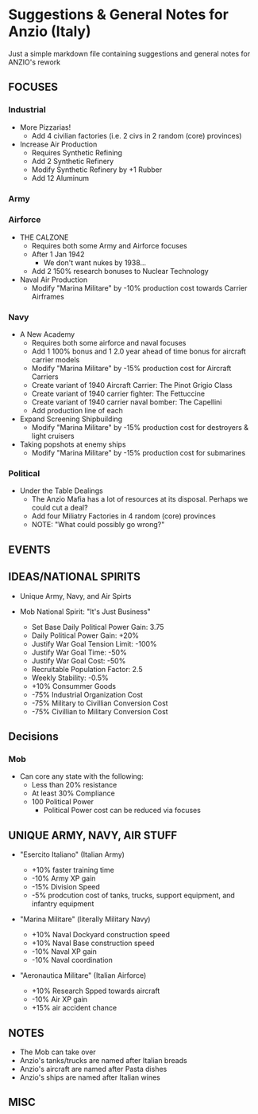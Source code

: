 # Suggestions & General Notes for Anzio (Italy)
Just a simple markdown file containing suggestions and general notes for ANZIO's rework

## FOCUSES

### Industrial
- More Pizzarias!
    - Add 4 civilian factories (i.e. 2 civs in 2 random (core) provinces)
- Increase Air Production
    - Requires Synthetic Refining
    - Add 2 Synthetic Refinery
    - Modify Synthetic Refinery by +1 Rubber
    - Add 12 Aluminum

### Army


### Airforce
- THE CALZONE
    - Requires both some Army and Airforce focuses
    - After 1 Jan 1942
        - We don't want nukes by 1938...
    - Add 2 150% research bonuses to Nuclear Technology  
- Naval Air Production
    - Modify "Marina Militare" by -10% production cost towards Carrier Airframes  

### Navy
- A New Academy
    - Requires both some airforce and naval focuses
    - Add 1 100% bonus and 1 2.0 year ahead of time bonus for aircraft carrier models
    - Modify "Marina Militare" by -15% production cost for Aircraft Carriers
    - Create variant of 1940 Aircraft Carrier: The Pinot Grigio Class
    - Create variant of 1940 carrier fighter: The Fettuccine
    - Create variant of 1940 carrier naval bomber: The Capellini
    - Add production line of each
- Expand Screening Shipbuilding
    - Modify "Marina Militare" by -15% production cost for destroyers & light cruisers
- Taking popshots at enemy ships
    - Modify "Marina Militare" by -15% production cost for submarines

### Political
- Under the Table Dealings
    - The Anzio Mafia has a lot of resources at its disposal. Perhaps we could cut a deal? 
    - Add four Miliatry Factories in 4 random (core) provinces
    - NOTE: "What could possibly go wrong?" 


## EVENTS


## IDEAS/NATIONAL SPIRITS
- Unique Army, Navy, and Air Spirts

- Mob National Spirit: "It's Just Business"
    - Set Base Daily Political Power Gain: 3.75
    - Daily Political Power Gain: +20%
    - Justify War Goal Tension Limit: -100%
    - Justify War Goal Time: -50%
    - Justify War Goal Cost: -50%
    - Recruitable Population Factor: 2.5
    - Weekly Stability: -0.5%
    - +10% Consummer Goods
    - -75% Industrial Organization Cost
    - -75% Military to Civillian Conversion Cost
    - -75% Civillian to Military Conversion Cost

## Decisions

### Mob
- Can core any state with the following:
    - Less than 20% resistance
    - At least 30% Compliance
    - 100 Political Power
        - Political Power cost can be reduced via focuses

## UNIQUE ARMY, NAVY, AIR STUFF
- "Esercito Italiano" (Italian Army)
    - +10% faster training time  
    - -10% Army XP gain
    - -15% Division Speed
    - -5% prodcution cost of tanks, trucks, support equipment, and infantry equipment 

- "Marina Militare" (literally Military Navy)
    - +10% Naval Dockyard construction speed
    - +10% Naval Base construction speed
    - -10% Naval XP gain
    - -10% Naval coordination

- "Aeronautica Militare" (Italian Airforce)
    - +10% Research Spped towards aircraft
    - -10% Air XP gain
    - +15% air accident chance  

## NOTES
- The Mob can take over
- Anzio's tanks/trucks are named after Italian breads
- Anzio's aircraft are named after Pasta dishes
- Anzio's ships are named after Italian wines

## MISC



